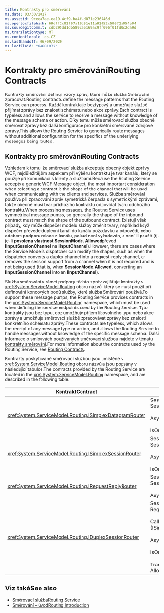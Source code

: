 ```yaml
---
title: Kontrakty pro směrování
ms.date: 03/30/2017
ms.assetid: 9ceea7ae-ea19-4cf9-ba4f-d071e236546d
ms.openlocfilehash: 69dff2c82f67a16d51e11a92052c59672a054e04
ms.sourcegitcommit: cdb295dd1db589ce5169ac9ff096f01fd0c2da9d
ms.translationtype: MT
ms.contentlocale: cs-CZ
ms.lasthandoff: 06/09/2020
ms.locfileid: "84601072"
---
```

# <a name="routing-contracts"></a><span data-ttu-id="76af2-102">Kontrakty pro směrování</span><span class="sxs-lookup"><span data-stu-id="76af2-102">Routing Contracts</span></span>
<span data-ttu-id="76af2-103">Kontrakty směrování definují vzory zpráv, které může služba Směrování zpracovat.</span><span class="sxs-lookup"><span data-stu-id="76af2-103">Routing contracts define the message patterns that the Routing Service can process.</span></span>  <span data-ttu-id="76af2-104">Každá kontrakta je beztypový a umožňuje službě přijímat zprávy bez znalosti schématu nebo akce zprávy.</span><span class="sxs-lookup"><span data-stu-id="76af2-104">Each contract is typeless and allows the service to receive a message without knowledge of the message schema or action.</span></span> <span data-ttu-id="76af2-105">Díky tomu může směrovací služba obecně směrovat zprávy bez další konfigurace pro konkrétní směrované zdrojové zprávy.</span><span class="sxs-lookup"><span data-stu-id="76af2-105">This allows the Routing Service to generically route messages without additional configuration for the specifics of the underlying messages being routed.</span></span>  
  
## <a name="routing-contracts"></a><span data-ttu-id="76af2-106">Kontrakty pro směrování</span><span class="sxs-lookup"><span data-stu-id="76af2-106">Routing Contracts</span></span>  
 <span data-ttu-id="76af2-107">Vzhledem k tomu, že směrovací služba akceptuje obecný objekt zprávy WCF, nejdůležitějším aspektem při výběru kontraktu je tvar kanálu, který se použije při komunikaci s klienty a službami.</span><span class="sxs-lookup"><span data-stu-id="76af2-107">Because the Routing Service accepts a generic WCF Message object, the most important consideration when selecting a contract is the shape of the channel that will be used when communicating with the clients and services.</span></span> <span data-ttu-id="76af2-108">Služba směrování používá při zpracování zpráv symetrická čerpadla s symetrickými zprávami, takže obecně musí tvar příchozího kontraktu odpovídat tvaru odchozího kontraktu.</span><span class="sxs-lookup"><span data-stu-id="76af2-108">When processing messages, the Routing Service uses symmetrical message pumps, so generally the shape of the inbound contract must match the shape of the outbound contract.</span></span> <span data-ttu-id="76af2-109">Existují však případy, kdy může dispečer modelu služby změnit tvary, například když dispečer převede duplexní kanál do kanálu požadavku a odpovědi, nebo odebere podporu relace z kanálu, pokud není vyžadován, a není-li použit (tj. je-li **povolena vlastnost SessionMode. Allowed**převod **IInputSessionChannel** na **IInputChannel**).</span><span class="sxs-lookup"><span data-stu-id="76af2-109">However, there are cases where the Service Model’s dispatcher can modify the shapes, such as when the dispatcher converts a duplex channel into a request-reply channel, or removes the session support from a channel when it is not required and is not being used (that is, when **SessionMode.Allowed**, converting an **IInputSessionChannel** into an **IInputChannel**).</span></span>  
  
 <span data-ttu-id="76af2-110">Služba směrování v rámci podpory těchto zpráv zajišťuje kontrakty v <xref:System.ServiceModel.Routing> oboru názvů, který se musí použít při definování koncových bodů služby, které služba Směrování používá.</span><span class="sxs-lookup"><span data-stu-id="76af2-110">To support these message pumps, the Routing Service provides contracts in the <xref:System.ServiceModel.Routing> namespace, which must be used when defining the service endpoints used by the Routing Service.</span></span> <span data-ttu-id="76af2-111">Tyto kontrakty jsou bez typu, což umožňuje příjem libovolného typu nebo akce zprávy a umožňuje směrovací službě zpracovávat zprávy bez znalosti konkrétního schématu zprávy.</span><span class="sxs-lookup"><span data-stu-id="76af2-111">These contracts are typeless, which allows the receipt of any message type or action, and allows the Routing Service to handle messages without knowledge of the specific message schema.</span></span> <span data-ttu-id="76af2-112">Další informace o smlouvách používaných směrovací službou najdete v tématu [kontrakty směrování](routing-contracts.md).</span><span class="sxs-lookup"><span data-stu-id="76af2-112">For more information about the contracts used by the Routing Service, see [Routing Contracts](routing-contracts.md).</span></span>  
  
 <span data-ttu-id="76af2-113">Kontrakty poskytované směrovací službou jsou umístěné v <xref:System.ServiceModel.Routing> oboru názvů a jsou popsány v následující tabulce.</span><span class="sxs-lookup"><span data-stu-id="76af2-113">The contracts provided by the Routing Service are located in the <xref:System.ServiceModel.Routing> namespace, and are described in the following table.</span></span>  
  
|<span data-ttu-id="76af2-114">Kontrakt</span><span class="sxs-lookup"><span data-stu-id="76af2-114">Contract</span></span>|<span data-ttu-id="76af2-115">Tvar</span><span class="sxs-lookup"><span data-stu-id="76af2-115">Shape</span></span>|<span data-ttu-id="76af2-116">Obrazec kanálu</span><span class="sxs-lookup"><span data-stu-id="76af2-116">Channel Shape</span></span>|  
|--------------|-----------|-------------------|  
|<xref:System.ServiceModel.Routing.ISimplexDatagramRouter>|<span data-ttu-id="76af2-117">SessionMode = SessionMode. Allowed</span><span class="sxs-lookup"><span data-stu-id="76af2-117">SessionMode = SessionMode.Allowed</span></span><br /><br /> <span data-ttu-id="76af2-118">AsyncPattern = true</span><span class="sxs-lookup"><span data-stu-id="76af2-118">AsyncPattern = true</span></span><br /><br /> <span data-ttu-id="76af2-119">IsOneWay = true</span><span class="sxs-lookup"><span data-stu-id="76af2-119">IsOneWay = true</span></span>|<span data-ttu-id="76af2-120">IInputChannel-> IOutputChannel</span><span class="sxs-lookup"><span data-stu-id="76af2-120">IInputChannel -> IOutputChannel</span></span>|  
|<xref:System.ServiceModel.Routing.ISimplexSessionRouter>|<span data-ttu-id="76af2-121">SessionMode = SessionMode. Required</span><span class="sxs-lookup"><span data-stu-id="76af2-121">SessionMode = SessionMode.Required</span></span><br /><br /> <span data-ttu-id="76af2-122">AsyncPattern = true</span><span class="sxs-lookup"><span data-stu-id="76af2-122">AsyncPattern = true</span></span><br /><br /> <span data-ttu-id="76af2-123">IsOneWay = true</span><span class="sxs-lookup"><span data-stu-id="76af2-123">IsOneWay = true</span></span>|<span data-ttu-id="76af2-124">IInputSessionChannel-> IOutputSessionChannel</span><span class="sxs-lookup"><span data-stu-id="76af2-124">IInputSessionChannel -> IOutputSessionChannel</span></span>|  
|<xref:System.ServiceModel.Routing.IRequestReplyRouter>|<span data-ttu-id="76af2-125">SessionMode = SessionMode. Allowed</span><span class="sxs-lookup"><span data-stu-id="76af2-125">SessionMode = SessionMode.Allowed</span></span><br /><br /> <span data-ttu-id="76af2-126">AsyncPattern = true</span><span class="sxs-lookup"><span data-stu-id="76af2-126">AsyncPattern = true</span></span>|<span data-ttu-id="76af2-127">IReplyChannel-> třídu IRequestChannel</span><span class="sxs-lookup"><span data-stu-id="76af2-127">IReplyChannel -> IRequestChannel</span></span>|  
|<xref:System.ServiceModel.Routing.IDuplexSessionRouter>|<span data-ttu-id="76af2-128">SessionMode = SessionMode. Required</span><span class="sxs-lookup"><span data-stu-id="76af2-128">SessionMode=SessionMode.Required</span></span><br /><br /> <span data-ttu-id="76af2-129">CallbackContract = typeof (ISimplexSession)</span><span class="sxs-lookup"><span data-stu-id="76af2-129">CallbackContract=typeof(ISimplexSession)</span></span><br /><br /> <span data-ttu-id="76af2-130">AsyncPattern = true</span><span class="sxs-lookup"><span data-stu-id="76af2-130">AsyncPattern = true</span></span><br /><br /> <span data-ttu-id="76af2-131">IsOneWay = true</span><span class="sxs-lookup"><span data-stu-id="76af2-131">IsOneWay = true</span></span><br /><br /> <span data-ttu-id="76af2-132">TransactionFlow (TransactionFlowOption. Allowed)</span><span class="sxs-lookup"><span data-stu-id="76af2-132">TransactionFlow(TransactionFlowOption.Allowed)</span></span>|<span data-ttu-id="76af2-133">IDuplexSessionChannel-> IDuplexSessionChannel</span><span class="sxs-lookup"><span data-stu-id="76af2-133">IDuplexSessionChannel -> IDuplexSessionChannel</span></span>|  
  
## <a name="see-also"></a><span data-ttu-id="76af2-134">Viz také</span><span class="sxs-lookup"><span data-stu-id="76af2-134">See also</span></span>

- [<span data-ttu-id="76af2-135">Směrovací služba</span><span class="sxs-lookup"><span data-stu-id="76af2-135">Routing Service</span></span>](routing-service.md)
- [<span data-ttu-id="76af2-136">Směrování – úvod</span><span class="sxs-lookup"><span data-stu-id="76af2-136">Routing Introduction</span></span>](routing-introduction.md)
